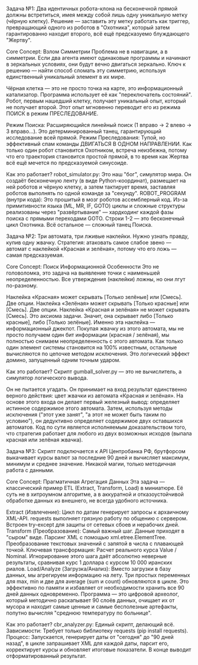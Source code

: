 Задача №1:
Два идентичных робота-клона на бесконечной прямой должны встретиться, имея между собой лишь одну уникальную метку (чёрную клетку). Решение — заставить эту метку работать как триггер, превращающий одного из роботов в "Охотника", который затем гарантированно находит второго, всё ещё предсказуемо блуждающего "Жертву".

Core Concept: Взлом Симметрии
Проблема не в навигации, а в симметрии. Если два агента имеют одинаковые программы и начинают в зеркальных условиях, они будут вечно двигаться зеркально. Ключ к решению — найти способ сломать эту симметрию, используя единственный уникальный элемент в их мире.

Чёрная клетка — это не просто точка на карте, это информационный катализатор. Программа использует её как "переключатель состояний". Робот, первым нашедший клетку, получает уникальный опыт, который не получает второй. Этот опыт мгновенно переводит его из режима ПОИСК в режим ПРЕСЛЕДОВАНИЕ.

Режим Поиска: Расширяющийся линейный поиск (1 вправо -> 2 влево -> 3 вправо...). Это детерминированный танец, гарантирующий исследование всей прямой.
Режим Преследования: Тупой, но эффективный спам команды ДВИГАТЬСЯ В ОДНОМ НАПРАВЛЕНИИ.
Как только один робот становится Охотником, встреча неизбежна, потому что его траектория становится простой прямой, в то время как Жертва всё ещё мечется по предсказуемой синусоиде.

Как это работает?
robot_simulator.py: Это наш "бог", симулятор мира. Он создаёт бесконечную ленту (в виде Python-координат), размещает на ней роботов и чёрную клетку, а затем тактирует время, заставляя роботов выполнять по одной команде за "секунду".
ROBOT_PROGRAM (внутри кода): Это прошитый в мозг роботов ассемблерный код. Из-за примитивности языка (ML, MR, IF, GOTO) циклы и сложные структуры реализованы через "развёртывание" — хардкодинг каждой фазы поиска с прямыми переходами GOTO. Строки 1-2 — это бесконечный цикл Охотника. Всё остальное — сложный танец Поиска.

Задача №2:
Три автомата, три лживые наклейки. Нужно узнать правду, купив одну жвачку. Стратегия: атаковать самое слабое звено — автомат с наклейкой «Красная и зелёная», потому что его ложь — самая предсказуемая.

Core Concept: Поиск Информационной Особенности
Это не головоломка, это задача на выявление точки с наименьшей неопределенностью. Все утверждения (наклейки) ложны, но они лгут по-разному.

Наклейка «Красная» может скрывать [Только зелёные] или [Смесь]. Две опции.
Наклейка «Зелёная» может скрывать [Только красные] или [Смесь]. Две опции.
Наклейка «Красная и зелёная» не может скрывать [Смесь]. Это аксиома задачи. Значит, она скрывает либо [Только красные], либо [Только зелёные].
Именно эта наклейка — информационный джекпот. Покупая жвачку из этого автомата, мы не просто получаем один бит информации (красная / зелёная), мы полностью снимаем неопределенность с этого автомата. Как только один элемент системы становится на 100% известным, остальные вычисляются по цепочке методом исключения. Это логический эффект домино, запущенный одним точным ударом.

Как это работает?
Скрипт gumball_solver.py — это не вычислитель, а симулятор логического вывода.

Он не пытается угадать. Он принимает на вход результат единственно верного действия: цвет жвачки из автомата «Красная и зелёная».
На основе этого входа он делает первый железный вывод: определяет истинное содержимое этого автомата.
Затем, используя методы исключения ("этот уже занят", "а этот не может быть таким по условию"), он дедуктивно определяет содержимое двух оставшихся автоматов.
Код по сути является исполняемым доказательством того, что стратегия работает для любого из двух возможных исходов (выпала красная или зелёная жвачка).

Задача №3: 
Скрипт подключается к API Центробанка РФ, брутфорсом выкачивает курсы валют за последние 90 дней и вычисляет максимум, минимум и среднее значение. Никакой магии, только методичная работа с данными.

Core Concept: Прагматичная Агрегация Данных
Эта задача — классический пример ETL (Extract, Transform, Load) в миниатюре. Её суть не в хитроумном алгоритме, а в аккуратной и отказоустойчивой обработке данных из внешнего, не всегда удобного источника.

Extract (Извлечение): Цикл по датам генерирует запросы к архаичному XML-API. requests выполняет грязную работу по общению с сервером. Встроен try-except для защиты от сетевых сбоев и нерабочих дней.
Transform (Преобразование): Самый важный шаг. Данные приходят в "сыром" виде.
Парсинг XML с помощью xml.etree.ElementTree.
Преобразование текстовых значений с запятой в числа с плавающей точкой.
Ключевая трансформация: Расчет реального курса Value / Nominal. Игнорирование этого шага даёт абсолютно неверные результаты, сравнивая курс 1 доллара с курсом 10 000 иранских риалов.
Load/Analyze (Загрузка/Анализ): Вместо загрузки в базу данных, мы агрегируем информацию на лету. Три простых переменных для max, min и две для average (sum и count) обновляются в цикле. Это эффективно по памяти и избавляет от необходимости хранить все 90 дней данных одновременно.
Программа — это цифровой археолог, который методично раскапывает 90 слоёв данных, очищает их от мусора и находит самые ценные и самые бесполезные артефакты, попутно вычисляя "среднюю температуру по больнице".

Как это работает?
cbr_analyzer.py: Единый скрипт, делающий всё.
Зависимости: Требует только библиотеку requests (pip install requests).
Процесс: Запускается, генерирует даты от "сегодня" до "90 дней назад", в цикле запрашивает XML для каждой даты, парсит его, корректирует курсы и обновляет итоговые показатели. В конце выводит отформатированный результат.